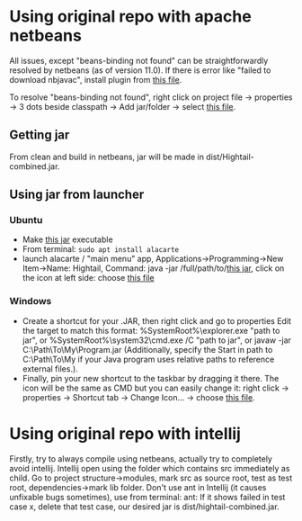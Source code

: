 # Using original repo with apache netbeans

All issues, except "beans-binding not found" can be straightforwardly resolved by netbeans (as of version 11.0).
If there is error like "failed to download nbjavac", install plugin from [this file](z10215_org-netbeans-modules-nbjavac-impl.nbm).

To resolve "beans-binding not found", right click on project file -> properties -> 3 dots beside classpath -> Add jar/folder -> select [this file](beansbinding-1.2.1.jar).

## Getting jar

From clean and build in netbeans, jar will be made in dist/Hightail-combined.jar.

## Using jar from launcher

### Ubuntu

- Make [this jar](Hightail/dist/Hightail-combined.jar) executable
- From terminal: ```sudo apt install alacarte```
- launch alacarte / "main menu" app, Applications->Programming->New Item->Name: Hightail, Command: java -jar /full/path/to/[this jar](Hightail/dist/Hightail-combined.jar), click on the icon at left side: choose [this file](Hightail/src/org/hightail/ui/resources/button-green.png)

### Windows

- Create a shortcut for your .JAR, then right click and go to properties Edit the target to match this format:
%SystemRoot%\explorer.exe "path to jar", or %SystemRoot%\system32\cmd.exe /C "path to jar", or javaw -jar C:\Path\To\My\Program.jar (Additionally, specify the Start in path to C:\Path\To\My if your Java program uses relative paths to reference external files.).
- Finally, pin your new shortcut to the taskbar by dragging it there. The icon will be the same as CMD but you can easily change it:
right click -> properties -> Shortcut tab -> Change Icon... -> choose [this file](button-green.ico).

# Using original repo with intellij

Firstly, try to always compile using netbeans, actually try to completely avoid intellij.
Intellij open using the folder which contains src immediately as child.
Go to project structure->modules, mark src as source root, test as test root, dependencies->mark lib folder.
Don't use ant in Intellij (it causes unfixable bugs sometimes), use from terminal: ant:
If it shows failed in test case x, delete that test case, our desired jar is dist/hightail-combined.jar.